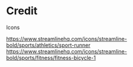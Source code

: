 # Credit

Icons

https://www.streamlinehq.com/icons/streamline-bold/sports/athletics/sport-runner
https://www.streamlinehq.com/icons/streamline-bold/sports/fitness/fitness-bicycle-1
